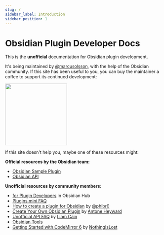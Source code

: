 ```yaml
---
slug: /
sidebar_label: Introduction
sidebar_position: 1
---
```


# Obsidian Plugin Developer Docs

This is the **unofficial** documentation for Obsidian plugin development.

It's being maintained by [@marcusolsson](https://github.com/marcusolsson), with the help of the Obsidian community. If this site has been useful to you, you can buy the maintainer a coffee to support its continued development:

<a href="https://buymeacoffee.com/marcusolsson">
  <img src="/obsidian-plugin-docs/img/default-violet.webp" width="200"  />
</a>

If this site doesn't help you, maybe one of these resources might:

**Official resources by the Obsidian team:**

- [Obsidian Sample Plugin](https://github.com/obsidianmd/obsidian-sample-plugin)
- [Obsidian API](https://github.com/obsidianmd/obsidian-api)

**Unofficial resources by community members:**

- [for Plugin Developers](https://publish.obsidian.md/hub/04+-+Guides%2C+Workflows%2C+%26+Courses/for+Plugin+Developers "for Plugin Developers - Obsidian Hub - Obsidian Publish") in Obsidian Hub
- [Plugins mini FAQ](https://forum.obsidian.md/t/plugins-mini-faq/7737)
- [How to create a plugin for Obsidian](https://www.youtube.com/watch?v=XaES2G3PVpg) by [@phibr0](https://github.com/phibr0)
- [Create Your Own Obsidian Plugin](https://www.youtube.com/watch?v=9lA-jaMNS0k) by [Antone Heyward](https://www.youtube.com/channel/UC9w43btR2UUsfR6ZUf3AlqQ)
- [Unofficial API FAQ](https://liamca.in/Obsidian/API+FAQ/index) by [Liam Cain](https://liamca.in)
- [Obsidian Tools](https://github.com/obsidian-tools/obsidian-tools)
- [Getting Started with CodeMirror 6](https://github.com/nothingislost/obsidian-cm6-attributes#getting-started-with-codemirror-6) by [NothingIsLost](https://github.com/nothingislost)
